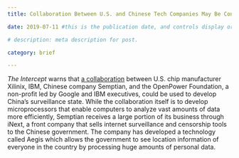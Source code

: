 ```yaml
---
title: Collaboration Between U.S. and Chinese Tech Companies May Be Contributing to China’s Surveillance State

date: 2019-07-11 #this is the publication date, and controls display order.

# description: meta description for post.

category: brief

---
```


_The Intercept_ warns that [a collaboration][link] between U.S. chip manufacturer Xilinix, IBM, Chinese company Semptian, and the OpenPower Foundation, a non-profit led by Google and IBM executives, could be used to develop China’s surveillance state. While the collaboration itself is to develop microprocessors that enable computers to analyze vast amounts of data more efficiently, Semptian receives a large portion of its business through iNext, a front company that sells internet surveillance and censorship tools to the Chinese government. The company has developed a technology called Aegis which allows the government to see location information of everyone in the country by processing huge amounts of personal data.

[link]: https://theintercept.com/2019/07/11/china-surveillance-google-ibm-semptian/
